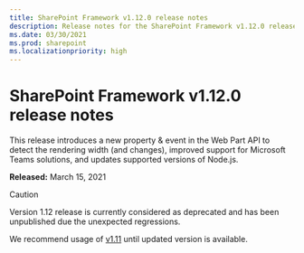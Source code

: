 ```yaml
---
title: SharePoint Framework v1.12.0 release notes
description: Release notes for the SharePoint Framework v1.12.0 release
ms.date: 03/30/2021
ms.prod: sharepoint
ms.localizationpriority: high
---
```

# SharePoint Framework v1.12.0 release notes

This release introduces a new property & event in the Web Part API to detect the rendering width (and changes), improved support for Microsoft Teams solutions, and updates supported versions of Node.js.

**Released:** March 15, 2021

> [!CAUTION]
> Version 1.12 release is currently considered as deprecated and has been unpublished due the unexpected regressions.
>
> We recommend usage of [v1.11](release-1.11.0.md) until updated version is available.
